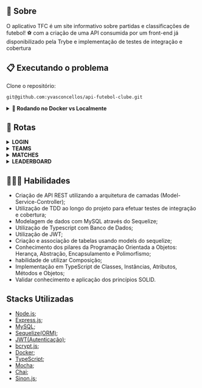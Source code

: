 ## 📄 Sobre

O aplicativo TFC é um site informativo sobre partidas e classificações de futebol! ⚽️ com a criação de uma API consumida por um front-end já disponibilizado pela Trybe e implementação de testes de integração e cobertura

## 📋 Executando o problema

Clone o repositório:

```
git@github.com:yvasconcellos/api-futebol-clube.git
```
<details>
  <summary><strong>🐳 Rodando no Docker vs Localmente</strong></summary><br />
  
  ## Com Docker
  
  > Rode os serviços `node` e `db` com o comando `docker-compose up -d`.
  - Lembre-se de parar o `mysql` se estiver usando localmente na porta padrão (`3306`), ou adapte, caso queira fazer uso da aplicação em containers
  - Esses serviços irão inicializar um container chamado `trybesmith` e outro chamado `trybesmith_db`.
  - A partir daqui você pode rodar o container `trybesmith` via CLI ou abri-lo no VS Code.

  > Use o comando `docker exec -it trybesmith bash`.
  - Ele te dará acesso ao terminal interativo do container criado pelo compose, que está rodando em segundo plano.

  > Instale as dependências [**Caso existam**] com `npm install`

  ⚠ Atenção ⚠ Caso opte por utilizar o Docker, **TODOS** os comandos disponíveis no `package.json` (npm start, npm test, npm run dev, ...) devem ser executados **DENTRO** do container, ou seja, no terminal que aparece após a execução do comando `docker exec` citado acima. 

  ⚠ Atenção ⚠ O **git** dentro do container não vem configurado com suas credenciais. Ou faça os commits fora do container, ou configure as suas credenciais do git dentro do container.

  ⚠ Atenção ⚠ Não rode o comando npm audit fix! Ele atualiza várias dependências do projeto, e essa atualização gera conflitos com o avaliador.

   ⚠ Atenção ⚠ Caso você esteja usando macOS e ao executar o `docker-compose up -d` se depare com o seguinte erro:

  ~~~bash
  The Compose file './docker-compose.yml' is invalid because:
  Unsupported config option for services.db: 'platform'
  Unsupported config option for services.node: 'platform'
  ~~~

> Foram encontradas 2 possíveis soluções para este problema:
> 1. Você pode adicionar manualmente a option `platform: linux/amd64` no service do banco de dados no arquivo docker-compose.yml do projeto, mas essa é uma solução local e você deverá reproduzir isso para os outros projetos.
> 2. Você pode adicionar manualmente nos arquivos .bashrc, .zshenv ou .zshrc do seu computador a linha `export DOCKER_DEFAULT_PLATFORM=linux/amd64`, essa é uma solução global.
> As soluções foram com base [nesta fonte](https://stackoverflow.com/a/69636473).

---
  
  ## Sem Docker
  
  > Instale as dependências [**Caso existam**] com `npm install`
  
  ⚠ Atenção ⚠ Não rode o comando npm audit fix! Ele atualiza várias dependências do projeto, e essa atualização gera conflitos com o avaliador.

</details>

## 🔎 Rotas
<details>
<summary><strong>LOGIN</strong></summary>
  
  > <strong>POST /login</strong>
  
   • Se o login for feito com sucesso retorna um token para o usuário.
   <b>O endpoint deve receber a seguinte estrutura:</b>
   
```json
  {
    "username": "string",
    "password": "string"
  }
```

 > <strong>GET /login/validate</strong>

   • O Token recebido no método POST deve ser passado em Authorization no Headers.
   • Caso correto, retorna o Role do usúario.
</details>
<details>
<summary><strong>TEAMS</strong></summary>

  > <strong>GET /teams</strong>
   
   • Retorna todos os times cadastrados na base de dados.
   
  > <strong>GET /teams/:id</strong>

   • Retorna todos o time referente ao id passado como Params.
</details>
<details>
<summary><strong>MATCHES</strong></summary>

  > <strong>GET /matches</strong>
  
   • Retorna todas as partidas cadastradas na base de dados.
   
  > <strong>GET /matches?inProgress=true</strong>
     
   • Retorna as partidas em progresso cadastradas na base de dados.
  
  > <strong>GET /matches?inProgress=false</strong>
     
   • Retorna as partidas finalizadas cadastradas na base de dados.
  
  > <strong>POST /matches</strong>

   • Cadastrada partidas na base de dados.

   <b>O endpoint deve receber a seguinte estrutura (Token deve ser passado no Header):</b>
   
```json
  {
    "homeTeam": "number",
    "awayTeam": "number",
    "homeTeamGoals": "number",
    "awayTeamGoals": "number"
  }
```
  > <strong>PATCH /matches/:id/finish</strong>
  
  • Finaliza partidas em progresso na base de dados.
  
  > <strong>PATCH /matches/:id</strong>
  
  • Atualiza partidas em progresso na base de dados.

   <b>O endpoint deve receber a seguinte estrutura (Token deve ser passado no Header):</b>
   
```json
  {
    "id": "number",
    "homeTeamGoals": "number",
    "awayTeamGoals": "number"
  }
```
</details>
<details>
  <summary><strong>LEADERBOARD</strong></summary>
  
  > <strong>GET /leaderboad</strong>
  
   • Retorna a classificação geral.
   
  > <strong>GET /leaderboard/home</strong>
     
   • Retorna a classificação baseada no desempenho em casa.
  
  > <strong>GET /leaderboard/away</strong>
     
   • Retorna a classificação baseada no desempenho fora de casa.
</details>

## 👨🏻‍💻 Habilidades

- Criação de API REST utilizando a arquitetura de camadas (Model-Service-Controller);
- Utilização de TDD ao longo do projeto para efetuar testes de integração e cobertura;
- Modelagem de dados com MySQL através do Sequelize;
- Utilização de Typescript com Banco de Dados;
- Utilização de JWT;
- Criação e associação de tabelas usando models do sequelize;
- Conhecimento dos pilares da Programação Orientada a Objetos: Herança, Abstração, Encapsulamento e Polimorfismo;
- habilidade de utilizar Composição;
- Implementação em TypeScript de Classes, Instâncias, Atributos, Métodos e Objetos;
- Validar conhecimento e aplicação dos princípios SOLID.

## Stacks Utilizadas


- [Node.js](https://nodejs.org/en/);
- [Express.js](https://expressjs.com/);
- [MySQL](https://www.mysql.com/);
- [Sequelize(ORM)](https://sequelize.org/);
- [JWT(Autenticação)](https://jwt.io/);
- [bcrypt.js](https://github.com/kelektiv/node.bcrypt.js#readme);
- [Docker](https://www.docker.com/);
- [TypeScript](https://www.typescriptlang.org/);
- [Mocha](https://mochajs.org/);
- [Chai](https://www.chaijs.com/);
- [Sinon.js](https://sinonjs.org/);
